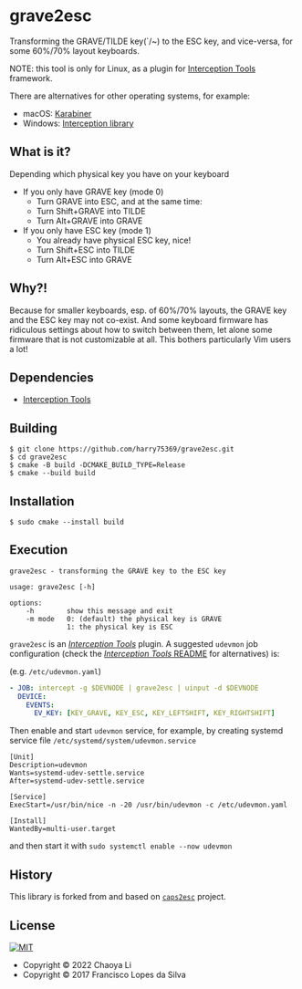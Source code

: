 # grave2esc

Transforming the GRAVE/TILDE key(\`/~) to the ESC key, and vice-versa, for some 60%/70% layout keyboards.

NOTE: this tool is only for Linux, as a plugin for [Interception Tools][interception-tools] framework.

There are alternatives for other operating systems, for example:
- macOS: [Karabiner][]
- Windows: [Interception library][interception]

## What is it?

Depending which physical key you have on your keyboard

- If you only have GRAVE key (mode 0)
  - Turn GRAVE into ESC, and at the same time:
  - Turn Shift+GRAVE into TILDE
  - Turn Alt+GRAVE into GRAVE
- If you only have ESC key (mode 1)
  - You already have physical ESC key, nice!
  - Turn Shift+ESC into TILDE
  - Turn Alt+ESC into GRAVE

## Why?!

Because for smaller keyboards, esp. of 60%/70% layouts, the GRAVE key and the ESC key
may not co-exist. And some keyboard firmware has ridiculous settings about how to
switch between them, let alone some firmware that is not customizable at all. This
bothers particularly Vim users a lot!

## Dependencies

- [Interception Tools][interception-tools]

## Building

```text
$ git clone https://github.com/harry75369/grave2esc.git
$ cd grave2esc
$ cmake -B build -DCMAKE_BUILD_TYPE=Release
$ cmake --build build
```

## Installation

```text
$ sudo cmake --install build
```

## Execution

```text
grave2esc - transforming the GRAVE key to the ESC key

usage: grave2esc [-h]

options:
    -h        show this message and exit
    -m mode   0: (default) the physical key is GRAVE
              1: the physical key is ESC
```

`grave2esc` is an [_Interception Tools_][interception-tools] plugin. A suggested
`udevmon` job configuration (check the [_Interception Tools_
README][interception-tools] for alternatives) is:

(e.g. `/etc/udevmon.yaml`)

```yaml
- JOB: intercept -g $DEVNODE | grave2esc | uinput -d $DEVNODE
  DEVICE:
    EVENTS:
      EV_KEY: [KEY_GRAVE, KEY_ESC, KEY_LEFTSHIFT, KEY_RIGHTSHIFT]
```

Then enable and start `udevmon` service, for example, by creating systemd service file
`/etc/systemd/system/udevmon.service`

```
[Unit]
Description=udevmon
Wants=systemd-udev-settle.service
After=systemd-udev-settle.service

[Service]
ExecStart=/usr/bin/nice -n -20 /usr/bin/udevmon -c /etc/udevmon.yaml

[Install]
WantedBy=multi-user.target
```

and then start it with `sudo systemctl enable --now udevmon`

## History

This library is forked from and based on [`caps2esc`][caps2esc] project.

## License

<a href="https://github.com/harry75369/grave2esc/blob/master/LICENSE.md">
    <img src="https://upload.wikimedia.org/wikipedia/commons/thumb/0/0b/License_icon-mit-2.svg/120px-License_icon-mit-2.svg.png" alt="MIT">
</a>

- Copyright © 2022 Chaoya Li
- Copyright © 2017 Francisco Lopes da Silva

[interception-tools]: https://gitlab.com/interception/linux/tools
[caps2esc]: https://gitlab.com/interception/linux/plugins/caps2esc
[karabiner]: https://pqrs.org/osx/karabiner/
[interception]: https://github.com/oblitum/Interception
